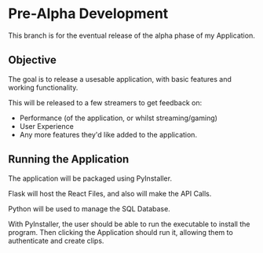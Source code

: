 # Pre-Alpha Development

This branch is for the eventual release of the alpha phase of my Application.

## Objective
The goal is to release a usesable application, with basic features and working functionality.

This will be released to a few streamers to get feedback on:
- Performance (of the application, or whilst streaming/gaming)
- User Experience
- Any more features they'd like added to the application.

## Running the Application
The application will be packaged using PyInstaller.

Flask will host the React Files, and also will make the API Calls. 

Python will be used to manage the SQL Database.

With PyInstaller, the user should be able to run the executable to install the program. Then clicking the Application should run it, allowing them to authenticate and create clips.
